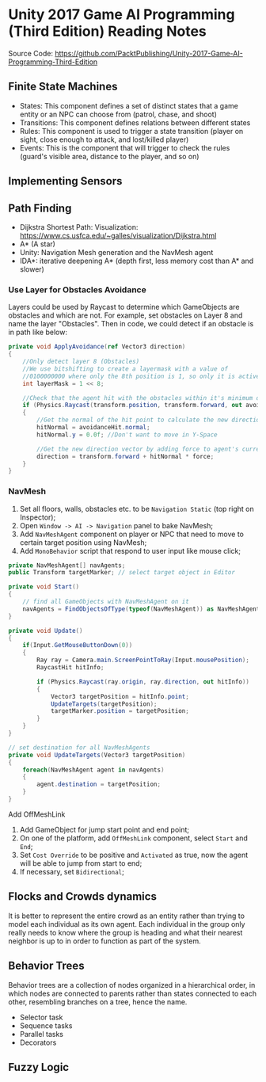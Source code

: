 # Unity 2017 Game AI Programming (Third Edition) Reading Notes

Source Code: <https://github.com/PacktPublishing/Unity-2017-Game-AI-Programming-Third-Edition>

## Finite State Machines

- States: This component defines a set of distinct states that a game entity or an NPC can choose from (patrol, chase, and shoot)
- Transitions: This component defines relations between different states
- Rules: This component is used to trigger a state transition (player on sight, close enough to attack, and lost/killed player)
- Events: This is the component that will trigger to check the rules (guard's visible area, distance to the player, and so on)

## Implementing Sensors

## Path Finding

- Dijkstra Shortest Path: Visualization: <https://www.cs.usfca.edu/~galles/visualization/Dijkstra.html>
- A* (A star)
- Unity: Navigation Mesh generation and the NavMesh agent
- IDA*: iterative deepening A* (depth first, less memory cost than A* and slower)

### Use Layer for Obstacles Avoidance

Layers could be used by Raycast to determine which GameObjects are obstacles and which are not. For example, set obstacles on Layer 8 and name the layer "Obstacles". Then in code, we could detect if an obstacle is in path like below:

``` cs
private void ApplyAvoidance(ref Vector3 direction)
{
    //Only detect layer 8 (Obstacles)
    //We use bitshifting to create a layermask with a value of
    //0100000000 where only the 8th position is 1, so only it is active.
    int layerMask = 1 << 8;

    //Check that the agent hit with the obstacles within it's minimum distance to avoid
    if (Physics.Raycast(transform.position, transform.forward, out avoidanceHit, minimumAvoidanceDistance, layerMask))
    {
        //Get the normal of the hit point to calculate the new direction
        hitNormal = avoidanceHit.normal;
        hitNormal.y = 0.0f; //Don't want to move in Y-Space

        //Get the new direction vector by adding force to agent's current forward vector
        direction = transform.forward + hitNormal * force;
    }
}
```

### NavMesh

1. Set all floors, walls, obstacles etc. to be `Navigation Static` (top right on Inspector);
2. Open `Window -> AI -> Navigation` panel to bake NavMesh;
3. Add `NavMeshAgent` component on player or NPC that need to move to certain target position using NavMesh;
4. Add `MonoBehavior` script that respond to user input like mouse click;

``` cs
private NavMeshAgent[] navAgents;
public Transform targetMarker; // select target object in Editor

private void Start()
{
    // find all GameObjects with NavMeshAgent on it
    navAgents = FindObjectsOfType(typeof(NavMeshAgent)) as NavMeshAgent[];
}

private void Update()
{
    if(Input.GetMouseButtonDown(0))
    {
        Ray ray = Camera.main.ScreenPointToRay(Input.mousePosition);
        RaycastHit hitInfo;

        if (Physics.Raycast(ray.origin, ray.direction, out hitInfo))
        {
            Vector3 targetPosition = hitInfo.point;
            UpdateTargets(targetPosition);
            targetMarker.position = targetPosition;
        }
    }
}

// set destination for all NavMeshAgents
private void UpdateTargets(Vector3 targetPosition)
{
    foreach(NavMeshAgent agent in navAgents)
    {
        agent.destination = targetPosition;
    }
}
```

Add OffMeshLink

1. Add GameObject for jump start point and end point;
2. On one of the platform, add `OffMeshLink` component, select `Start` and `End`;
3. Set `Cost Override` to be positive and `Activated` as true, now the agent will be able to jump from start to end;
4. If necessary, set `Bidirectional`;

## Flocks and Crowds dynamics

It is better to represent the entire crowd as an entity rather than trying to model each individual as its own agent. Each individual in the group only really needs to know where the group is heading and what their nearest neighbor is up to in order to function as part of the system.

## Behavior Trees

Behavior trees are a collection of nodes organized in a hierarchical order, in which nodes are connected to parents rather than states connected to each other, resembling branches on a tree, hence the name.

- Selector task
- Sequence tasks
- Parallel tasks
- Decorators

## Fuzzy Logic
